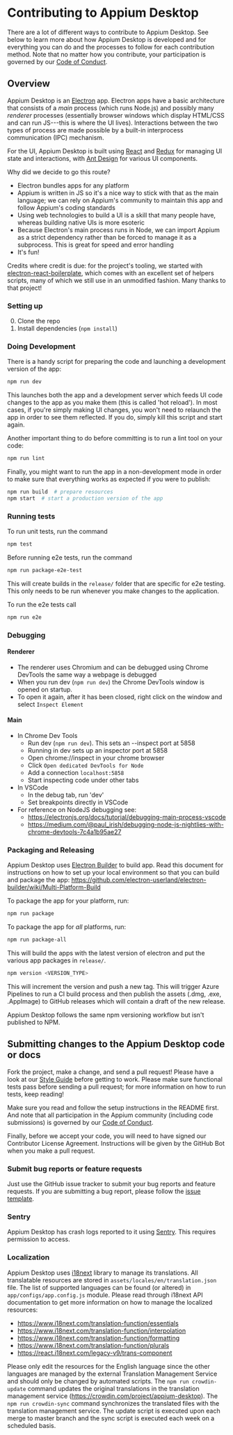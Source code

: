 # Contributing to Appium Desktop

There are a lot of different ways to contribute to Appium Desktop. See below to
learn more about how Appium Desktop is developed and for everything you can do
and the processes to follow for each contribution method.  Note that no matter
how you contribute, your participation is governed by our [Code of
Conduct](CONDUCT.md).

## Overview

Appium Desktop is an [Electron](http://electron.atom.io) app. Electron apps
have a basic architecture that consists of a _main_ process (which runs
Node.js) and possibly many _renderer_ processes (essentially browser windows
which display HTML/CSS and can run JS---this is where the UI lives).
Interactions between the two types of process are made possible by a built-in
interprocess communication (IPC) mechanism.

For the UI, Appium Desktop is built using
[React](https://facebook.github.io/react/) and [Redux](http://redux.js.org) for
managing UI state and interactions, with [Ant
Design](https://ant.design/docs/react/introduce) for various UI components.

Why did we decide to go this route?

* Electron bundles apps for any platform
* Appium is written in JS so it's a nice way to stick with that as the main language; we can rely on Appium's community to maintain this app and follow Appium's coding standards
* Using web technologies to build a UI is a skill that many people have, whereas building native UIs is more esoteric
* Because Electron's main process runs in Node, we can import Appium as a strict dependency rather than be forced to manage it as a subprocess. This is great for speed and error handling
* It's fun!

Credits where credit is due: for the project's tooling, we started with
[electron-react-boilerplate](https://github.com/chentsulin/electron-react-boilerplate),
which comes with an excellent set of helpers scripts, many of which we still
use in an unmodified fashion. Many thanks to that project!

### Setting up

0. Clone the repo
0. Install dependencies (`npm install`)

### Doing Development

There is a handy script for preparing the code and launching a development version of the app:

```bash
npm run dev
```

This launches both the app and a development server which feeds UI code changes to the app as you make them (this is called 'hot reload'). In most cases, if you're simply making UI changes, you won't need to relaunch the app in order to see them reflected. If you do, simply kill this script and start again.

Another important thing to do before committing is to run a lint tool on your code:

```bash
npm run lint
```

Finally, you might want to run the app in a non-development mode in order to make sure that everything works as expected if you were to publish:

```bash
npm run build  # prepare resources
npm start  # start a production version of the app
```

### Running tests

To run unit tests, run the command

```bash
npm test
```

Before running e2e tests, run the command

```bash
npm run package-e2e-test
```

This will create builds in the `release/` folder that are specific for e2e testing. This only needs to be run whenever you make changes to the application.

To run the e2e tests call

```bash
npm run e2e
```

### Debugging

#### Renderer
* The renderer uses Chromium and can be debugged using Chrome DevTools the same way a webpage is debugged
* When you run dev (`npm run dev`) the Chrome DevTools window is opened on startup.
* To open it again, after it has been closed, right click on the window and select `Inspect Element`

#### Main
* In Chrome Dev Tools
  * Run dev (`npm run dev`). This sets an --inspect port at 5858
  * Running in dev sets up an inspector port at 5858
  * Open chrome://inspect in your chrome browser
  * Click `Open dedicated DevTools for Node`
  * Add a connection `localhost:5858`
  * Start inspecting code under other tabs
* In VSCode
  * In the debug tab, run 'dev'
  * Set breakpoints directly in VSCode
* For reference on NodeJS debugging see:
  * https://electronjs.org/docs/tutorial/debugging-main-process-vscode
  * https://medium.com/@paul_irish/debugging-node-js-nightlies-with-chrome-devtools-7c4a1b95ae27


### Packaging and Releasing

Appium Desktop uses [Electron Builder](https://github.com/electron-userland/electron-builder/) to build app. Read this document for instructions on how to set up your local environment so that you can build and package the app: https://github.com/electron-userland/electron-builder/wiki/Multi-Platform-Build

To package the app for your platform, run:

```bash
npm run package
```

To package the app for _all_ platforms, run:

```bash
npm run package-all
```

This will build the apps with the latest version of electron and put the various app packages in `release/`.

```bash
npm version <VERSION_TYPE>
```

This will increment the version and push a new tag. This will trigger Azure Pipelines to run a CI
build process and then publish the assets (.dmg, .exe, .AppImage) to GitHub releases which will contain a
draft of the new release.

Appium Desktop follows the same npm versioning workflow but isn't published to NPM.

## Submitting changes to the Appium Desktop code or docs

Fork the project, make a change, and send a pull request! Please have a look at
our [Style Guide](https://github.com/appium/appium/blob/master/docs/en/contributing-to-appium/style-guide.md) before
getting to work.  Please make sure functional tests pass before
sending a pull request; for more information on how to run tests, keep reading!

Make sure you read and follow the setup instructions in the README first. And note
that all participation in the Appium community (including code submissions) is
governed by our [Code of Conduct](CONDUCT.md).

Finally, before we accept your code, you will need to have signed our Contributor License Agreement.
Instructions will be given by the GitHub Bot when you make a pull request.

### Submit bug reports or feature requests

Just use the GitHub issue tracker to submit your bug reports and feature
requests. If you are submitting a bug report, please follow the [issue template](https://github.com/appium/appium-desktop/issues/new).

### Sentry

Appium Desktop has crash logs reported to it using [Sentry](https://sentry.io/appium/appiumdesktop/). This requires permission to access.

### Localization

Appium Desktop uses [i18next](https://www.i18next.com) library to manage its translations. All translatable resources are stored in `assets/locales/en/translation.json` file. The list of supported languages can be found (or altered) in `app/configs/app.config.js` module. Please read through i18next API documentation to get more information on how to manage the localized resources:

- https://www.i18next.com/translation-function/essentials
- https://www.i18next.com/translation-function/interpolation
- https://www.i18next.com/translation-function/formatting
- https://www.i18next.com/translation-function/plurals
- https://react.i18next.com/legacy-v9/trans-component

Please only edit the resources for the English language since the other languages are managed by the external Translation Management Service and should only be changed by automated scripts. The `npm run crowdin-update` command updates the original translations in the translation management service (https://crowdin.com/project/appium-desktop). The `npm run crowdin-sync` command synchronizes the translated files with the translation management service. The update script is executed upon each merge to master branch and the sync script is executed each week on a scheduled basis.
